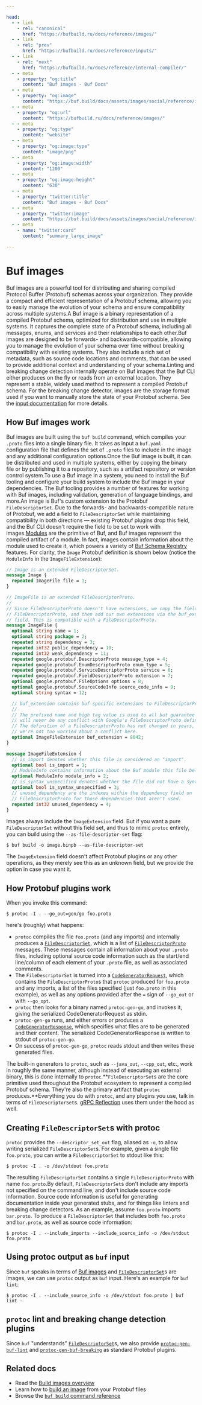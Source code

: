 ```yaml
---

head:
  - - link
    - rel: "canonical"
      href: "https://bufbuild.ru/docs/reference/images/"
  - - link
    - rel: "prev"
      href: "https://bufbuild.ru/docs/reference/inputs/"
  - - link
    - rel: "next"
      href: "https://bufbuild.ru/docs/reference/internal-compiler/"
  - - meta
    - property: "og:title"
      content: "Buf images - Buf Docs"
  - - meta
    - property: "og:image"
      content: "https://buf.build/docs/assets/images/social/reference/images.png"
  - - meta
    - property: "og:url"
      content: "https://bufbuild.ru/docs/reference/images/"
  - - meta
    - property: "og:type"
      content: "website"
  - - meta
    - property: "og:image:type"
      content: "image/png"
  - - meta
    - property: "og:image:width"
      content: "1200"
  - - meta
    - property: "og:image:height"
      content: "630"
  - - meta
    - property: "twitter:title"
      content: "Buf images - Buf Docs"
  - - meta
    - property: "twitter:image"
      content: "https://buf.build/docs/assets/images/social/reference/images.png"
  - - meta
    - name: "twitter:card"
      content: "summary_large_image"

---
```


# Buf images

Buf images are a powerful tool for distributing and sharing compiled Protocol Buffer (Protobuf) schemas across your organization. They provide a compact and efficient representation of a Protobuf schema, allowing you to easily manage the evolution of your schema and ensure compatibility across multiple systems.A Buf image is a binary representation of a compiled Protobuf schema, optimized for distribution and use in multiple systems. It captures the complete state of a Protobuf schema, including all messages, enums, and services and their relationships to each other.Buf images are designed to be forwards- and backwards-compatible, allowing you to manage the evolution of your schema over time without breaking compatibility with existing systems. They also include a rich set of metadata, such as source code locations and comments, that can be used to provide additional context and understanding of your schema.Linting and breaking change detection internally operate on Buf images that the Buf CLI either produces on the fly or reads from an external location. They represent a stable, widely used method to represent a compiled Protobuf schema. For the breaking change detector, images are the storage format used if you want to manually store the state of your Protobuf schema. See the [input documentation](../inputs/) for more details.

## How Buf images work

Buf images are built using the `buf build` command, which compiles your `.proto` files into a single binary file. It takes as input a `buf.yaml` configuration file that defines the set of `.proto` files to include in the image and any additional configuration options.Once the Buf image is built, it can be distributed and used in multiple systems, either by copying the binary file or by publishing it to a repository, such as a artifact repository or version control system.To use a Buf image in a system, you need to install the Buf tooling and configure your build system to include the Buf image in your dependencies. The Buf tooling provides a number of features for working with Buf images, including validation, generation of language bindings, and more.An image is Buf's custom extension to the Protobuf `FileDescriptorSet`. Due to the forwards- and backwards-compatible nature of Protobuf, we add a field to `FileDescriptorSet` while maintaining compatibility in both directions — existing Protobuf plugins drop this field, and the Buf CLI doesn't require the field to be set to work with images.[Modules](../../cli/modules-workspaces/) are the primitive of Buf, and Buf images represent the compiled artifact of a module. In fact, images contain information about the module used to create it, which powers a variety of [Buf Schema Registry](../../bsr/) features. For clarity, the `Image` Protobuf definition is shown below (notice the `ModuleInfo` in the `ImageFileExtension`):

```protobuf
// Image is an extended FileDescriptorSet.
message Image {
  repeated ImageFile file = 1;
}

// ImageFile is an extended FileDescriptorProto.
//
// Since FileDescriptorProto doesn't have extensions, we copy the fields from
// FileDescriptorProto, and then add our own extensions via the buf_extension
// field. This is compatible with a FileDescriptorProto.
message ImageFile {
  optional string name = 1;
  optional string package = 2;
  repeated string dependency = 3;
  repeated int32 public_dependency = 10;
  repeated int32 weak_dependency = 11;
  repeated google.protobuf.DescriptorProto message_type = 4;
  repeated google.protobuf.EnumDescriptorProto enum_type = 5;
  repeated google.protobuf.ServiceDescriptorProto service = 6;
  repeated google.protobuf.FieldDescriptorProto extension = 7;
  optional google.protobuf.FileOptions options = 8;
  optional google.protobuf.SourceCodeInfo source_code_info = 9;
  optional string syntax = 12;

  // buf_extension contains buf-specific extensions to FileDescriptorProtos.
  //
  // The prefixed name and high tag value is used to all but guarantee there
  // will never be any conflict with Google's FileDescriptorProto definition.
  // The definition of a FileDescriptorProto has not changed in years, so
  // we're not too worried about a conflict here.
  optional ImageFileExtension buf_extension = 8042;
}

message ImageFileExtension {
  // is_import denotes whether this file is considered an "import".
  optional bool is_import = 1;
  // ModuleInfo contains information about the Buf module this file belongs to.
  optional ModuleInfo module_info = 2;
  // is_syntax_unspecified denotes whether the file did not have a syntax explicitly specified.
  optional bool is_syntax_unspecified = 3;
  // unused_dependency are the indexes within the dependency field on
  // FileDescriptorProto for those dependencies that aren't used.
  repeated int32 unused_dependency = 4;
}
```

Images always include the `ImageExtension` field. But if you want a pure `FileDescriptorSet` without this field set, and thus to mimic `protoc` entirely, you can build using the `--as-file-descriptor-set` flag:

```console
$ buf build -o image.binpb --as-file-descriptor-set
```

The `ImageExtension` field doesn't affect Protobuf plugins or any other operations, as they merely see this as an unknown field, but we provide the option in case you want it.

## How Protobuf plugins work

When you invoke this command:

```console
$ protoc -I . --go_out=gen/go foo.proto
```

here's (roughly) what happens:

- `protoc` compiles the file `foo.proto` (and any imports) and internally produces a [`FileDescriptorSet`](https://github.com/protocolbuffers/protobuf/blob/master/src/google/protobuf/descriptor.proto), which is a list of [`FileDescriptorProto`](https://github.com/protocolbuffers/protobuf/blob/master/src/google/protobuf/descriptor.proto#L62) messages. These messages contain all information about your `.proto` files, including optional source code information such as the start/end line/column of each element of your `.proto` file, as well as associated comments.
- The `FileDescriptorSet` is turned into a [`CodeGeneratorRequest`](https://github.com/protocolbuffers/protobuf/blob/master/src/google/protobuf/compiler/plugin.proto#L68), which contains the `FileDescriptorProto`s that `protoc` produced for `foo.proto` and any imports, a list of the files specified (just `foo.proto` in this example), as well as any options provided after the `=` sign of `--go_out` or with `--go_opt`.
- `protoc` then looks for a binary named `protoc-gen-go`, and invokes it, giving the serialized CodeGeneratorRequest as stdin.
- `protoc-gen-go` runs, and either errors or produces a [`CodeGeneratorResponse`](https://github.com/protocolbuffers/protobuf/blob/master/src/google/protobuf/compiler/plugin.proto#L99), which specifies what files are to be generated and their content. The serialized CodeGeneratorResponse is written to stdout of `protoc-gen-go`.
- On success of `protoc-gen-go`, `protoc` reads stdout and then writes these generated files.

The built-in generators to `protoc`, such as `--java_out`, `--cpp_out`, etc., work in roughly the same manner, although instead of executing an external binary, this is done internally to `protoc`.**`FileDescriptorSet`s are the core primitive used throughout the Protobuf ecosystem to represent a compiled Protobuf schema. They're also the primary artifact that `protoc` produces.**Everything you do with `protoc`, and any plugins you use, talk in terms of `FileDescriptorSet`s. [gRPC Reflection](https://github.com/grpc/grpc/blob/master/doc/server-reflection.md) uses them under the hood as well.

## Creating `FileDescriptorSet`s with protoc

`protoc` provides the `--descriptor_set_out` flag, aliased as `-o`, to allow writing serialized `FileDescriptorSet`s. For example, given a single file `foo.proto`, you can write a `FileDescriptorSet` to stdout like this:

```console
$ protoc -I . -o /dev/stdout foo.proto
```

The resulting `FileDescriptorSet` contains a single `FileDescriptorProto` with name `foo.proto`.By default, `FileDescriptorSet`s don't include any imports not specified on the command line, and don't include source code information. Source code information is useful for generating documentation inside your generated stubs, and for things like linters and breaking change detectors. As an example, assume `foo.proto` imports `bar.proto`. To produce a `FileDescriptorSet` that includes both `foo.proto` and `bar.proto`, as well as source code information:

```console
$ protoc -I . --include_imports --include_source_info -o /dev/stdout foo.proto
```

## Using protoc output as `buf` input

Since `buf` speaks in terms of [Buf images](./) and [`FileDescriptorSet`](https://github.com/protocolbuffers/protobuf/blob/master/src/google/protobuf/descriptor.proto)s are images, we can use `protoc` output as `buf` input. Here's an example for `buf lint`:

```console
$ protoc -I . --include_source_info -o /dev/stdout foo.proto | buf lint -
```

## `protoc` lint and breaking change detection plugins

Since `buf` "understands" [`FileDescriptorSet`](https://github.com/protocolbuffers/protobuf/blob/master/src/google/protobuf/descriptor.proto)s, we also provide [`protoc-gen-buf-lint`](../../cli/protoc-plugins/#lint) and [`protoc-gen-buf-breaking`](../../cli/protoc-plugins/#breaking) as standard Protobuf plugins.

## Related docs

- Read the [Build images overview](../../build/overview/)
- Learn how to [build an image](../../build/tutorial/) from your Protobuf files
- Browse the [`buf build` command reference](../cli/buf/build/)

